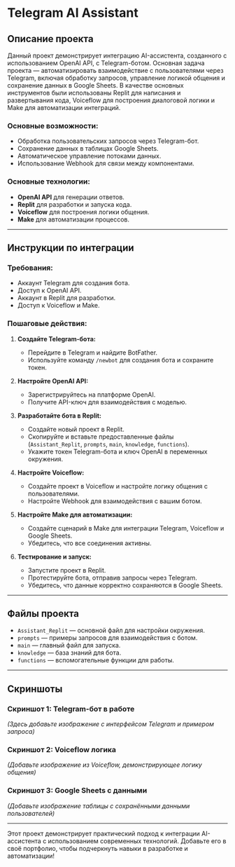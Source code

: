 
# Telegram AI Assistant

## Описание проекта
Данный проект демонстрирует интеграцию AI-ассистента, созданного с использованием OpenAI API, с Telegram-ботом. Основная задача проекта — автоматизировать взаимодействие с пользователями через Telegram, включая обработку запросов, управление логикой общения и сохранение данных в Google Sheets. В качестве основных инструментов были использованы Replit для написания и развертывания кода, Voiceflow для построения диалоговой логики и Make для автоматизации интеграций.

### Основные возможности:
- Обработка пользовательских запросов через Telegram-бот.
- Сохранение данных в таблицах Google Sheets.
- Автоматическое управление потоками данных.
- Использование Webhook для связи между компонентами.

### Основные технологии:
- **OpenAI API** для генерации ответов.
- **Replit** для разработки и запуска кода.
- **Voiceflow** для построения логики общения.
- **Make** для автоматизации процессов.

---

## Инструкции по интеграции

### Требования:
- Аккаунт Telegram для создания бота.
- Доступ к OpenAI API.
- Аккаунт в Replit для разработки.
- Доступ к Voiceflow и Make.

### Пошаговые действия:
1. **Создайте Telegram-бота:**
   - Перейдите в Telegram и найдите BotFather.
   - Используйте команду `/newbot` для создания бота и сохраните токен.

2. **Настройте OpenAI API:**
   - Зарегистрируйтесь на платформе OpenAI.
   - Получите API-ключ для взаимодействия с моделью.

3. **Разработайте бота в Replit:**
   - Создайте новый проект в Replit.
   - Скопируйте и вставьте предоставленные файлы (`Assistant_Replit`, `prompts`, `main`, `knowledge`, `functions`).
   - Укажите токен Telegram-бота и ключ OpenAI в переменных окружения.

4. **Настройте Voiceflow:**
   - Создайте проект в Voiceflow и настройте логику общения с пользователями.
   - Настройте Webhook для взаимодействия с вашим ботом.

5. **Настройте Make для автоматизации:**
   - Создайте сценарий в Make для интеграции Telegram, Voiceflow и Google Sheets.
   - Убедитесь, что все соединения активны.

6. **Тестирование и запуск:**
   - Запустите проект в Replit.
   - Протестируйте бота, отправив запросы через Telegram.
   - Убедитесь, что данные корректно сохраняются в Google Sheets.

---

## Файлы проекта

- `Assistant_Replit` — основной файл для настройки окружения.
- `prompts` — примеры запросов для взаимодействия с ботом.
- `main` — главный файл для запуска.
- `knowledge` — база знаний для бота.
- `functions` — вспомогательные функции для работы.

---

## Скриншоты

### Скриншот 1: Telegram-бот в работе
*(Здесь добавьте изображение с интерфейсом Telegram и примером запроса)*

### Скриншот 2: Voiceflow логика
*(Добавьте изображение из Voiceflow, демонстрирующее логику общения)*

### Скриншот 3: Google Sheets с данными
*(Добавьте изображение таблицы с сохранёнными данными пользователей)*

---

Этот проект демонстрирует практический подход к интеграции AI-ассистента с использованием современных технологий. Добавьте его в своё портфолио, чтобы подчеркнуть навыки в разработке и автоматизации!
